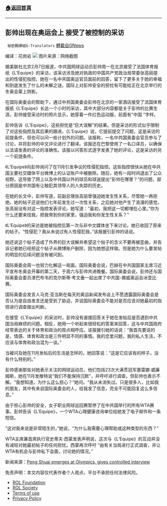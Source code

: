 ###  [:house:返回首頁](https://github.com/ourhimalayas/txt)
---


## 彭帅出现在奥运会上 接受了被控制的采访
` 秘密翻譯組G-Translators` [轉載自GNews](https://gnews.org/zh-hans/1974189/)

编译：花岗岩
![](https://assets.gnews.org/wp-content/uploads/2022/02/1-117.jpg)
图片来源：网络截图

据美联社北京2月7日报道，中共国网球运动员彭帅周一在北京接受了法国体育报纸《L’Equipe》的采访，该采访涉及她对执政的中国共产党政治局常委张高丽提出的性侵犯指控。她在一名中共国奥运官员面前的回答，留下了更多关于她的幸福和到底发生了什么的未解之谜。国际上对彭帅安全的担忧有可能给正在北京举行的冬奥会蒙上阴影。

在国际奥委会的帮助下，通过中共国奥委会彭帅在北京的一家酒店接受了法国体育报纸《L’Equipe》长达一个小时的采访，其中大部分内容都是关于彭帅的比赛生涯。彭帅接受采访时的照片显示，她穿着一件红色运动服，前面有“中国 ”字样。

彭帅告诉《L’Equipe》，这些担忧是“巨大误解”的结果。但是采访的形式似乎限制了对这些指控及其后果的跟进。《L’Equipe》说，它提前提交了问题，这是采访的前提条件，但也可以问一些计划外的问题。该报称，一名中共国奥委会官员参与了讨论，并将彭帅的中文评论进行了翻译。该报还在巴黎使用了一名口译员，以确保以法语发表的评论的准确性。该报以问答形式逐字发表了她的评论，这是采访的另一个前提条件。

《L’Equipe》向彭帅询问了在11月引发争议的性侵犯指控。这些指控很快从她在中共国主要社交媒体平台微博上的认证账户中被删除。随后，她有一段时间退出了公众视野。这导致了网上以及中共国以外的球员和球迷提出“彭帅在哪里？”的问题，部分原因是中共国有让触犯其领导人的人失踪的历史。

在她的长文中，彭帅写道，前副总理张高丽曾强迫她发生性关系，尽管她一再拒绝。她的帖子还说他们七年前发生过一次性关系，之后她对他产生了浪漫的感觉。张高丽没有对这一指控发表评论。她写道：“最初，我把这一切都埋在心里。”你为什么还要来找我，把我带到你的家里，强迫我和你发生性关系？“

《L’Equipe》的采访是她被指控后第一次与非中文媒体坐下来讨论。她已收回了原来的帖子。“性侵犯？我从未说过有人性侵犯我，”该报援引彭帅的话说。

她还说这个帖子造成了外界的巨大误解并希望这个帖子的含义不要再被歪曲，并告诉记者她已经把这个帖子从微博账户删除，因为她想这样做。但是她为什么要发帖的明显的后续问题没有被问到。

国际奥委会周一也努力化解这一局面。国际奥委会说，巴赫在中共国国家主席习近平宣布冬奥会开幕的第二天，于周六与彭帅共进晚餐。国际奥委会说，彭帅还与国际奥委会委员津巴布韦的克尔斯蒂·考文垂一起出席了中共国-挪威奥运会冰壶比赛。

国际奥委会发言人马克·亚当斯在每天的奥运新闻发布会上不愿透露国际奥委会是否认为是自由发言还是受到了胁迫，并说国际奥委会不能对是否应该对她最初的指控进行调查做出判断。

在接受《L’Equipe》的采访时，彭帅没有直接回答关于她在发帖后是否遇到中共国当局麻烦的问题。相反，她用一个听起来很轻松的答案来回答，这与中共国政府经常表达的关于体育和政治的观点相呼应。该报援引她的话说：“我首先要说的是，情感、体育和政治是三件明显不同的事情。我的恋爱问题，我的私人生活，不应该与体育和政治混为一谈。”

当被问及她在11月发帖后的生活是怎样的，她回答说：“这是它应该有的样子。没有什么特别的。”

彭帅感谢那些对她表示关注的网球运动员，他们包括23次大满贯冠军塞雷娜·威廉姆斯，她在11月发推特说“我们不能保持沉默”，并呼吁进行调查。但彭帅也表示不解。“我想知道。为什么这么担心？”她问。“我从未消失过。只是很多人，比如我的朋友，其中有来自国际奥委会的人，给我发了信息，完全不可能回复这么多信息。”

由于担心彭帅的安全，女子职业网球巡回赛暂停了在中共国举行的所有WTA赛事。彭帅告诉《L’Equipe》，一个WTA心理健康咨询单位给她发了电子邮件和一条短信。

“这对我来说是非常陌生的，”她说，“为什么我需要心理帮助或这种类型的东西？”

WTA主席兼首席执行官史蒂夫·西蒙发表声明说，这次与《L’Equipe》的互动并没有减轻对她最初帖子的任何担忧。西蒙再次呼吁 “由有关当局进行正式调查，并让WTA有机会与彭帅私下会面，讨论她的情况。”

新闻来源：[Peng Shuai emerges at Olympics, gives controlled interview](https://apnews.com/article/peng-shuai-controlled-interview-olympics-36722c749b176f228a1db8f39678cc2f)

 

免责声明：本文内容仅代表作者个人观点，平台不承担任何法律风险。

- [ROL Foundation](https://rolfoundation.org/)
- [ROL Society](https://rolsociety.org/)
- [Terms of use](https://gnews.org/terms-of-use-3/)
- [Privacy Policy](https://gnews.org/privacy-policy/)
